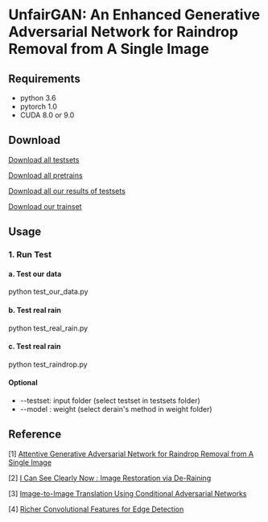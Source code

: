 # UnfairGAN: An Enhanced Generative Adversarial Network for Raindrop Removal from A Single Image
## Requirements
- python       3.6
- pytorch      1.0
- CUDA         8.0 or 9.0
## Download
[Download all testsets](https://drive.google.com/drive/folders/1cMQAfWRVZjDmUd_wRiccVg5sBTlN73XD?usp=sharing)

[Download all pretrains](https://drive.google.com/drive/folders/1qQpeW4My_RA6YNGkji9cddd7aQ0zbq9f?usp=sharing)

[Download all our results of testsets](https://drive.google.com/drive/folders/1-aKQo6MwPoVp-nobTzH_G0m3UvkMEbSg?usp=sharing)

[Download our trainset](https://drive.google.com/drive/folders/10xzxq4VPQHbrfO49TcOuayR2Quh21v4Q?usp=sharing)

## Usage
### 1. Run Test
#### a. Test our data
python test_our_data.py
#### b. Test real rain
python test_real_rain.py
#### c. Test real rain
python test_raindrop.py
#### Optional
- --testset: input folder (select testset in testsets folder)
- --model : weight (select derain's method in weight folder)
## Reference
[1] [Attentive Generative Adversarial Network for Raindrop Removal from A Single Image](https://github.com/rui1996/DeRaindrop)

[2] [I Can See Clearly Now : Image Restoration via De-Raining](https://github.com/meton-robean/ICanSeeClearyNow_unofficial)

[3] [Image-to-Image Translation Using Conditional Adversarial Networks](https://github.com/mrzhu-cool/pix2pix-pytorch)

[4] [Richer Convolutional Features for Edge Detection](https://github.com/meteorshowers/RCF-pytorch)